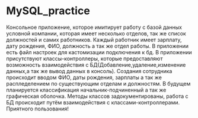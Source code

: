 # MySQL_practice
Консольное приложение, которое имитирует работу с базой данных условной компании, которая имеет несколько отделов, так же список должностей и самих работников.
Каждый работник имеет зарплату, дату рождения, ФИО, должность а так же отдел работы. В приложении есть файл настроек для кастомизации подключения к бд.
В приложении присутствуют классы-контроллеры, которые предоставляют возможность взаимодействия с БД(Добавление,удаление,изменение данных,а так же вывод данных в консоль).
Создания сотрудника происходит вводом ФИО, даты рождения, зарплаты а так же распледелением по существующим отделам и должностям.
В будущем планируется классификация начальник-подчиненный а так же графическая оболочка.
Методы классов задокументированы, работа с БД происходит путём взаимодействия с классами-контроллерами.
Приятного пользования!
